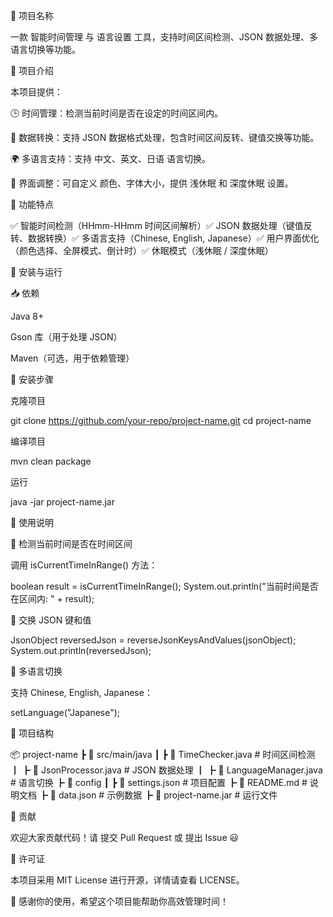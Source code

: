 📘 项目名称

一款 智能时间管理 与 语言设置 工具，支持时间区间检测、JSON 数据处理、多语言切换等功能。

📌 项目介绍

本项目提供：

🕒 时间管理：检测当前时间是否在设定的时间区间内。

🔄 数据转换：支持 JSON 数据格式处理，包含时间区间反转、键值交换等功能。

🌍 多语言支持：支持 中文、英文、日语 语言切换。

🎨 界面调整：可自定义 颜色、字体大小，提供 浅休眠 和 深度休眠 设置。

🚀 功能特点

✅ 智能时间检测（HHmm-HHmm 时间区间解析）✅ JSON 数据处理（键值反转、数据转换）✅ 多语言支持（Chinese, English, Japanese）✅ 用户界面优化（颜色选择、全屏模式、倒计时）✅ 休眠模式（浅休眠 / 深度休眠）

🔧 安装与运行

📥 依赖

Java 8+

Gson 库（用于处理 JSON）

Maven（可选，用于依赖管理）

📌 安装步骤

克隆项目

git clone https://github.com/your-repo/project-name.git
cd project-name

编译项目

mvn clean package

运行

java -jar project-name.jar

📜 使用说明

🔹 检测当前时间是否在时间区间

调用 isCurrentTimeInRange() 方法：

boolean result = isCurrentTimeInRange();
System.out.println("当前时间是否在区间内: " + result);

🔹 交换 JSON 键和值

JsonObject reversedJson = reverseJsonKeysAndValues(jsonObject);
System.out.println(reversedJson);

🔹 多语言切换

支持 Chinese, English, Japanese：

setLanguage("Japanese");

📂 项目结构

📦 project-name
 ┣ 📂 src/main/java
 ┃ ┣ 📜 TimeChecker.java  # 时间区间检测
 ┃ ┣ 📜 JsonProcessor.java  # JSON 数据处理
 ┃ ┣ 📜 LanguageManager.java  # 语言切换
 ┣ 📂 config
 ┃ ┣ 📜 settings.json  # 项目配置
 ┣ 📜 README.md  # 说明文档
 ┣ 📜 data.json  # 示例数据
 ┣ 📜 project-name.jar  # 运行文件

📌 贡献

欢迎大家贡献代码！请 提交 Pull Request 或 提出 Issue 😃

📜 许可证

本项目采用 MIT License 进行开源，详情请查看 LICENSE。

🎉 感谢你的使用，希望这个项目能帮助你高效管理时间！